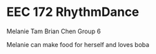 # EEC 172 RhythmDance
Melanie Tam Brian Chen Group 6

Melanie can make food for herself and loves boba
